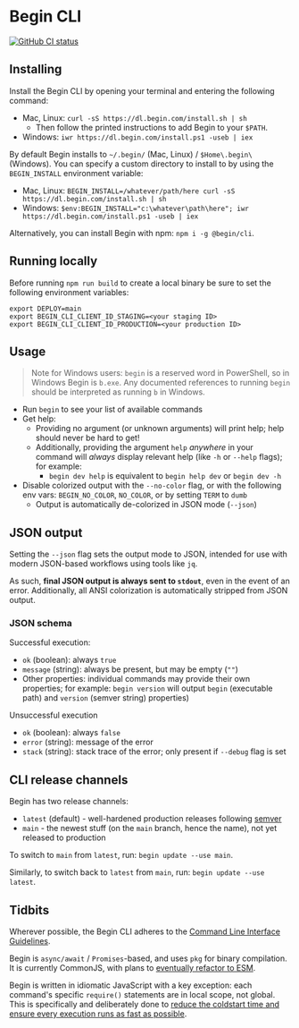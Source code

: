 # Begin CLI

[![GitHub CI status](https://github.com/beginner-corp/cli/workflows/Node%20CI/badge.svg)](https://github.com/beginner-corp/cli/actions?query=workflow%3A%22Node+CI%22)


## Installing

Install the Begin CLI by opening your terminal and entering the following command:

- Mac, Linux: `curl -sS https://dl.begin.com/install.sh | sh`
  - Then follow the printed instructions to add Begin to your `$PATH`.
- Windows: `iwr https://dl.begin.com/install.ps1 -useb | iex`

By default Begin installs to `~/.begin/` (Mac, Linux) / `$Home\.begin\` (Windows). You can specify a custom directory to install to by using the `BEGIN_INSTALL` environment variable:

- Mac, Linux: `BEGIN_INSTALL=/whatever/path/here curl -sS https://dl.begin.com/install.sh | sh`
- Windows: `$env:BEGIN_INSTALL="c:\whatever\path\here"; iwr https://dl.begin.com/install.ps1 -useb | iex`

Alternatively, you can install Begin with npm: `npm i -g @begin/cli`.

## Running locally

Before running `npm run build` to create a local binary be sure to set the following environment variables:

```
export DEPLOY=main
export BEGIN_CLI_CLIENT_ID_STAGING=<your staging ID>
export BEGIN_CLI_CLIENT_ID_PRODUCTION=<your production ID>
```

## Usage

> Note for Windows users: `begin` is a reserved word in PowerShell, so in Windows Begin is `b.exe`. Any documented references to running `begin` should be interpreted as running `b` in Windows.

- Run `begin` to see your list of available commands
- Get help:
  - Providing no argument (or unknown arguments) will print help; help should never be hard to get!
  - Additionally, providing the argument `help` *anywhere* in your command will *always* display relevant help (like `-h` or `--help` flags); for example:
    - `begin dev help` is equivalent to `begin help dev` or `begin dev -h`
- Disable colorized output with the `--no-color` flag, or with the following env vars: `BEGIN_NO_COLOR`, `NO_COLOR`, or by setting `TERM` to `dumb`
  - Output is automatically de-colorized in JSON mode (`--json`)


## JSON output

Setting the `--json` flag sets the output mode to JSON, intended for use with modern JSON-based workflows using tools like `jq`.

As such, **final JSON output is always sent to `stdout`**, even in the event of an error. Additionally, all ANSI colorization is automatically stripped from JSON output.


### JSON schema

Successful execution:

- `ok` (boolean): always `true`
- `message` (string): always be present, but may be empty (`""`)
- Other properties: individual commands may provide their own properties; for example: `begin version` will output `begin` (executable path) and `version` (semver string) properties)

Unsuccessful execution

- `ok` (boolean): always `false`
- `error` (string): message of the error
- `stack` (string): stack trace of the error; only present if `--debug` flag is set


## CLI release channels

Begin has two release channels:

- `latest` (default) - well-hardened production releases following [semver](https://semver.org/)
- `main` - the newest stuff (on the `main` branch, hence the name), not yet released to production

To switch to `main` from `latest`, run: `begin update --use main`.

Similarly, to switch back to `latest` from `main`, run: `begin update --use latest`.


## Tidbits

Wherever possible, the Begin CLI adheres to the [Command Line Interface Guidelines](https://clig.dev/).

Begin is `async/await` / `Promises`-based, and uses `pkg` for binary compilation. It is currently CommonJS, with plans to [eventually refactor to ESM](https://github.com/vercel/pkg/issues/1291).

Begin is written in idiomatic JavaScript with a key exception: each command's specific `require()` statements are in local scope, not global. This is specifically and deliberately done to [reduce the coldstart time and ensure every execution runs as fast as possible](https://github.com/beginner-corp/cli/discussions/4).
